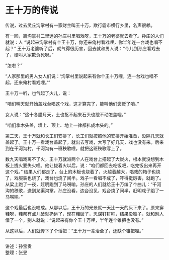 # 王十万的传说

传说，过去灵丘沟掌村有一家财主叫王十万，欺行霸市横行乡里，名声很赖。

有一回，离沟掌村二里远的孙庄村里唱戏呀，王十万的老婆就去看了。孙庄的人们就说：人 “说起来沟掌村有个王十万，你还来俺村看戏哩，你半年连一台戏也唱不起？” 王十万老婆听了后，就气得很历害，回去就和男人说：“今儿到孙庄看戏去了，硬叫人家欺负死呀。”

“怎啦？”

“人家那里的男人女人们说：‘沟掌村里说起来有你个王十万哩，连一台戏也唱不起，还来俺村看戏哩。’”

王十万一听，也气起了火儿，说：

“咱们明天就开始盖戏台唱这个戏，这才算完了，能叫他们褒贬了咱。”

女人说：“这十冬腊月天，土也抠不起来石头也挖不动怎盖哩。”

“咱们拿木头盖，墙上、顶上、地上一律都扎成木头的。”

第二天，王十万就和长工们安排了，长工们就按照他的安排开始准备，没隔几天就盖起了。王十万一看戏台盖起了，就出去写戏，大写了好几天，戏也没有来。后来到在干河沟村，千河沟有一班秧歌哩，就把这班秧歌写上了。

数九天唱戏离不了火，王十万就派两个人在戏台上搭起了大炭火，根本就没想到木板上拢火要失火哩。他让拢着火以后，说：“咱们都回去吃饭吧，吃完饭出来再开这个戏。” 结果人们都走了，台上的木板也烧着了，火越着越大，唱戏的箱子也烧了，戏服装也烧了，戏台也烧了间半。戏子一看唱不成了，吓得挺厉害，就跑了。从梁上跑了一夜，赶明跑到了马嘮喻。孙庄的人们就给王十万编了个曲儿：“千河沟的秧歌，送到龙渠沟掌，孙庄没看，边台没见，戏台烧了间半，赶明戏子蹈了一马嘮喻。”

这个戏最后也没唱成。从那以后，王十万的光景就一天比一天的灰下来了。原来穿鞋呀，鞋帮有点儿破就扔远了，现在鞋破了，思谋钉钉吧，结果没锥子，就和别人借了一个，别人就说：“说起来有你个王十万哩，半年连个锥把也没有。”

从这以后，人们就传下了个话把：“王十万一辈治全了，还缺个锥把哩。”

---

讲述：孙宝贵  
整理：张昱